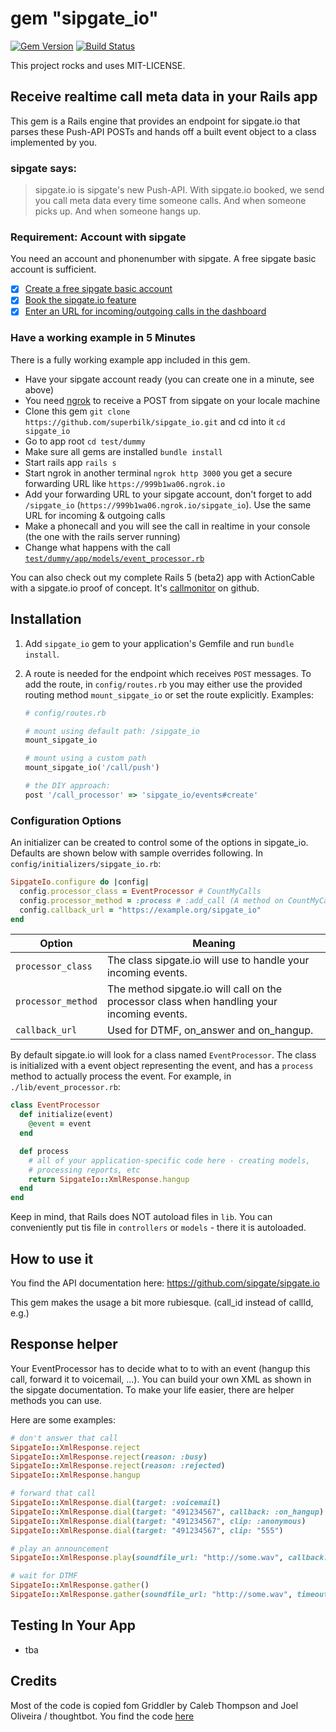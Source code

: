 # gem "sipgate_io"
[![Gem Version](https://badge.fury.io/rb/sipgate_io.svg)](https://badge.fury.io/rb/sipgate_io)
[![Build Status](https://travis-ci.org/superbilk/sipgate_io.svg?branch=master)](https://travis-ci.org/superbilk/sipgate_io)

This project rocks and uses MIT-LICENSE.

## Receive realtime call meta data in your Rails app

This gem is a Rails engine that provides an endpoint for sipgate.io that parses these Push-API POSTs and hands off a
built event object to a class implemented by you.

### sipgate says:

> sipgate.io is sipgate's new Push-API. With sipgate.io booked, we send you call meta data every time someone calls. And when someone picks up. And when someone hangs up.

### Requirement: Account with sipgate

You need an account and phonenumber with sipgate. A free sipgate basic account is sufficient.

* [x] [Create a free sipgate basic account](https://www.sipgate.de/go)
* [x] [Book the sipgate.io feature](https://www.sipgate.de/go/feature-store/sipgate.io)
* [x] [Enter an URL for incoming/outgoing calls in the dashboard](https://www.sipgate.de/go/dashboard)

### Have a working example in 5 Minutes

There is a fully working example app included in this gem.

* Have your sipgate account ready (you can create one in a minute, see above)
* You need [ngrok](https://ngrok.com/) to receive a POST from sipgate on your locale machine
* Clone this gem `git clone https://github.com/superbilk/sipgate_io.git` and cd into it `cd sipgate_io`
* Go to app root `cd test/dummy`
* Make sure all gems are installed `bundle install`
* Start rails app `rails s`
* Start ngrok in another terminal `ngrok http 3000` you get a secure forwarding URL like `https://999b1wa06.ngrok.io`
* Add your forwarding URL to your sipgate account, don't forget to add `/sipgate_io` (`https://999b1wa06.ngrok.io/sipgate_io`). Use the same URL for incoming & outgoing calls
* Make a phonecall and you will see the call in realtime in your console (the one with the rails server running)
* Change what happens with the call [`test/dummy/app/models/event_processor.rb`](https://github.com/superbilk/sipgate_io/blob/master/test/dummy/app/models/event_processor.rb)

You can also check out my complete Rails 5 (beta2) app with ActionCable with a sipgate.io proof of concept. It's  [callmonitor](https://github.com/superbilk/callmonitor) on github.

## Installation

1. Add `sipgate_io` gem to your application's Gemfile
   and run `bundle install`.

2. A route is needed for the endpoint which receives `POST` messages. To add the
   route, in `config/routes.rb` you may either use the provided routing method
   `mount_sipgate_io` or set the route explicitly. Examples:

   ```ruby
   # config/routes.rb

   # mount using default path: /sipgate_io
   mount_sipgate_io

   # mount using a custom path
   mount_sipgate_io('/call/push')

   # the DIY approach:
   post '/call_processor' => 'sipgate_io/events#create'
   ```

### Configuration Options

An initializer can be created to control some of the options in sipgate_io.
Defaults are shown below with sample overrides following. In
`config/initializers/sipgate_io.rb`:

```ruby
SipgateIo.configure do |config|
  config.processor_class = EventProcessor # CountMyCalls
  config.processor_method = :process # :add_call (A method on CountMyCalls)
  config.callback_url = "https://example.org/sipgate_io"
end
```

| Option             | Meaning
| ------             | -------
| `processor_class`  | The class sipgate.io will use to handle your incoming events.
| `processor_method` | The method sipgate.io will call on the processor class when handling your incoming events.
| `callback_url`     | Used for DTMF, on_answer and on_hangup.

By default sipgate.io will look for a class named `EventProcessor`. The class is
initialized with a event object representing the event, and has a `process` method to actually process the event.
For example, in `./lib/event_processor.rb`:

```ruby
class EventProcessor
  def initialize(event)
    @event = event
  end

  def process
    # all of your application-specific code here - creating models,
    # processing reports, etc
    return SipgateIo::XmlResponse.hangup
  end
end
```

Keep in mind, that Rails does NOT autoload files in `lib`. You can conveniently put tis file in `controllers` or `models` - there it is autoloaded.


## How to use it

You find the API documentation here: https://github.com/sipgate/sipgate.io

This gem makes the usage a bit more rubiesque. (call_id instead of callId, e.g.)

## Response helper

Your EventProcessor has to decide what to to with an event (hangup this call, forward it to voicemail, ...). You can build your own XML as shown in the sipgate documentation. To make your life easier, there are helper methods you can use.

Here are some examples:

```ruby
# don't answer that call
SipgateIo::XmlResponse.reject
SipgateIo::XmlResponse.reject(reason: :busy)
SipgateIo::XmlResponse.reject(reason: :rejected)
SipgateIo::XmlResponse.hangup

# forward that call
SipgateIo::XmlResponse.dial(target: :voicemail)
SipgateIo::XmlResponse.dial(target: "491234567", callback: :on_hangup)
SipgateIo::XmlResponse.dial(target: "491234567", clip: :anonymous)
SipgateIo::XmlResponse.dial(target: "491234567", clip: "555")

# play an announcement
SipgateIo::XmlResponse.play(soundfile_url: "http://some.wav", callback: :on_answer)

# wait for DTMF
SipgateIo::XmlResponse.gather()
SipgateIo::XmlResponse.gather(soundfile_url: "http://some.wav", timeout: 5000, callback: :on_hangup)
```

## Testing In Your App

* tba

## Credits

Most of the code is copied fom Griddler by Caleb Thompson and Joel Oliveira / thoughtbot.
You find the code [here](https://github.com/thoughtbot/griddler)
